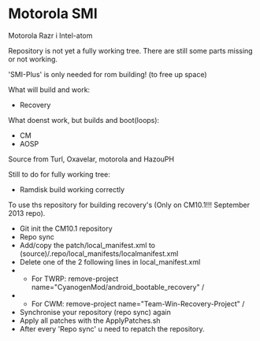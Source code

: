 Motorola SMI
===========================

Motorola Razr i Intel-atom

Repository is not yet a fully working tree. There are still some parts missing or not working.

'SMI-Plus' is only needed for rom building! (to free up space)

What will build and work:
- Recovery

What doenst work, but builds and boot(loops):
- CM
- AOSP

Source from Turl, Oxavelar, motorola and HazouPH

Still to do for fully working tree:
- Ramdisk build working correctly

To use ths repository for building recovery's (Only on CM10.1!!! September 2013 repo). 

- Git init the CM10.1 repository
- Repo sync
- Add/copy the patch/local_manifest.xml to (source)/.repo/local_manifests/localmanifest.xml
- Delete one of the 2 following lines in local_manifest.xml
- - For TWRP: remove-project name="CyanogenMod/android_bootable_recovery" /
- - For CWM: remove-project name="Team-Win-Recovery-Project" /
- Synchronise your repository (repo sync) again
- Apply all patches with the ApplyPatches.sh
- After every 'Repo sync' u need to repatch the repository.
